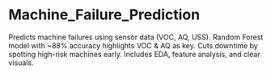 # Machine_Failure_Prediction
Predicts machine failures using sensor data (VOC, AQ, USS). Random Forest model with ~88% accuracy highlights VOC &amp; AQ as key. Cuts downtime by spotting high-risk machines early. Includes EDA, feature analysis, and clear visuals.
